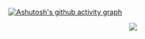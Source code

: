 
<!-- ### Hi there 👋-->
[![Ashutosh's github activity graph](https://github-readme-activity-graph.vercel.app/graph?username=NoyeArk&theme=github-compact)](https://github.com/ashutosh00710/github-readme-activity-graph)
<div align="center"> <img src="https://github-readme-streak-stats.herokuapp.com/?user=NoyeArk" /> </div>
<!--
**NoyeArk/NoyeArk** is a ✨ _special_ ✨ repository because its `README.md` (this file) appears on your GitHub profile.

Here are some ideas to get you started:

- 🔭 I’m currently working on ...
- 🌱 I’m currently learning ...
- 👯 I’m looking to collaborate on ...
- 🤔 I’m looking for help with ...
- 💬 Ask me about ...
- 📫 How to reach me: ...
- 😄 Pronouns: ...
- ⚡ Fun fact: ...
-->
